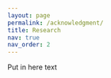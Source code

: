 ```yaml
---
layout: page
permalink: /acknowledgment/
title: Research
nav: true
nav_order: 2
---
```


Put in here text
